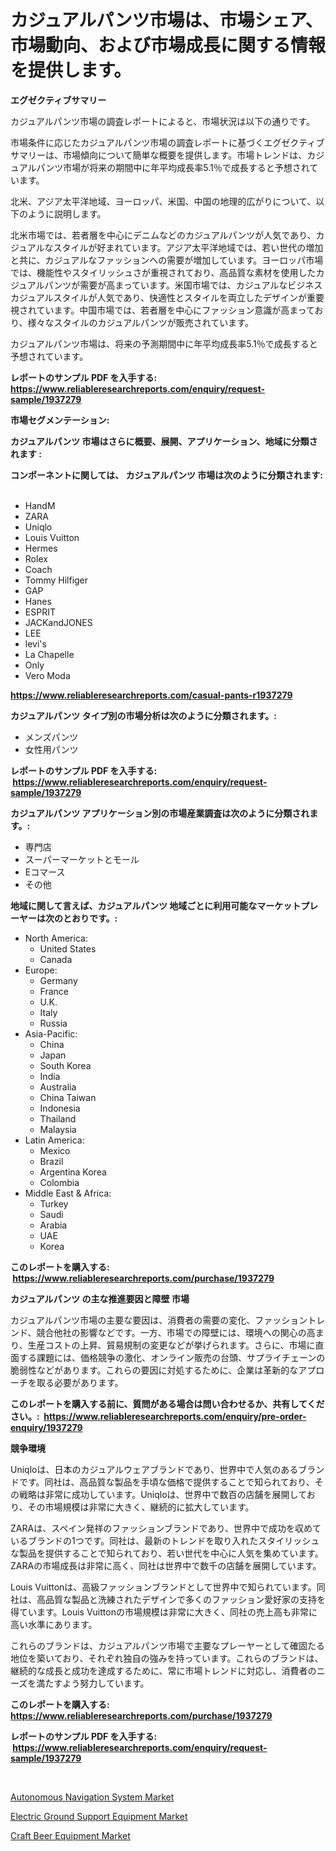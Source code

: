 <p><h1>カジュアルパンツ市場は、市場シェア、市場動向、および市場成長に関する情報を提供します。</h1></p><p><strong>エグゼクティブサマリー</strong></p>
<p><p>カジュアルパンツ市場の調査レポートによると、市場状況は以下の通りです。</p><p>市場条件に応じたカジュアルパンツ市場の調査レポートに基づくエグゼクティブサマリーは、市場傾向について簡単な概要を提供します。市場トレンドは、カジュアルパンツ市場が将来の期間中に年平均成長率5.1％で成長すると予想されています。</p><p>北米、アジア太平洋地域、ヨーロッパ、米国、中国の地理的広がりについて、以下のように説明します。</p><p>北米市場では、若者層を中心にデニムなどのカジュアルパンツが人気であり、カジュアルなスタイルが好まれています。アジア太平洋地域では、若い世代の増加と共に、カジュアルなファッションへの需要が増加しています。ヨーロッパ市場では、機能性やスタイリッシュさが重視されており、高品質な素材を使用したカジュアルパンツが需要が高まっています。米国市場では、カジュアルなビジネスカジュアルスタイルが人気であり、快適性とスタイルを両立したデザインが重要視されています。中国市場では、若者層を中心にファッション意識が高まっており、様々なスタイルのカジュアルパンツが販売されています。</p><p>カジュアルパンツ市場は、将来の予測期間中に年平均成長率5.1％で成長すると予想されています。</p></p>
<p><strong>レポートのサンプル PDF を入手する: <a href="https://www.reliableresearchreports.com/enquiry/request-sample/1937279">https://www.reliableresearchreports.com/enquiry/request-sample/1937279</a></strong></p>
<p><strong>市場セグメンテーション:</strong></p>
<p><strong> カジュアルパンツ 市場はさらに概要、展開、アプリケーション、地域に分類されます :</strong></p>
<p><strong>コンポーネントに関しては、 カジュアルパンツ 市場は次のように分類されます: &nbsp;</strong></p>
<p><ul><li>HandM</li><li>ZARA</li><li>Uniqlo</li><li>Louis Vuitton</li><li>Hermes</li><li>Rolex</li><li>Coach</li><li>Tommy Hilfiger</li><li>GAP</li><li>Hanes</li><li>ESPRIT</li><li>JACKandJONES</li><li>LEE</li><li>levi's</li><li>La Chapelle</li><li>Only</li><li>Vero Moda</li></ul></p>
<p><strong><a href="https://www.reliableresearchreports.com/casual-pants-r1937279">https://www.reliableresearchreports.com/casual-pants-r1937279</a></strong></p>
<p><strong> カジュアルパンツ タイプ別の市場分析は次のように分類されます。:</strong></p>
<p><ul><li>メンズパンツ</li><li>女性用パンツ</li></ul></p>
<p><strong>レポートのサンプル PDF を入手する: &nbsp;<a href="https://www.reliableresearchreports.com/enquiry/request-sample/1937279">https://www.reliableresearchreports.com/enquiry/request-sample/1937279</a></strong></p>
<p><strong> カジュアルパンツ アプリケーション別の市場産業調査は次のように分類されます。:</strong></p>
<p><ul><li>専門店</li><li>スーパーマーケットとモール</li><li>Eコマース</li><li>その他</li></ul></p>
<p><strong>地域に関して言えば、カジュアルパンツ 地域ごとに利用可能なマーケットプレーヤーは次のとおりです。:</strong></p>
<p><ul>
    <li>
        North America:
        <ul>
            <li>United States</li>
            <li>Canada</li>
        </ul>
    </li>
    <li>
        Europe:
        <ul>
            <li>Germany</li>
            <li>France</li>
            <li>U.K.</li>
            <li>Italy</li>
            <li>Russia</li>
        </ul>
    </li>
    <li>
        Asia-Pacific:
        <ul>
            <li>China</li>
            <li>Japan</li>
            <li>South Korea</li>
            <li>India</li>
            <li>Australia</li>
            <li>China Taiwan</li>
            <li>Indonesia</li>
            <li>Thailand</li>
            <li>Malaysia</li>
        </ul>
    </li>
    <li>
        Latin America:
        <ul>
            <li>Mexico</li>
            <li>Brazil</li>
            <li>Argentina Korea</li>
            <li>Colombia</li>
        </ul>
    </li>
    <li>
        Middle East & Africa:
        <ul>
            <li>Turkey</li>
            <li>Saudi</li>
            <li>Arabia</li>
            <li>UAE</li>
            <li>Korea</li>
        </ul>
    </li>
    </ul></p>
<p><strong>このレポートを購入する: &nbsp;<a href="https://www.reliableresearchreports.com/purchase/1937279">https://www.reliableresearchreports.com/purchase/1937279</a></strong></p>
<p><strong>カジュアルパンツ の主な推進要因と障壁 市場</strong></p>
<p><p>カジュアルパンツ市場の主要な要因は、消費者の需要の変化、ファッショントレンド、競合他社の影響などです。一方、市場での障壁には、環境への関心の高まり、生産コストの上昇、貿易規制の変更などが挙げられます。さらに、市場に直面する課題には、価格競争の激化、オンライン販売の台頭、サプライチェーンの脆弱性などがあります。これらの要因に対処するために、企業は革新的なアプローチを取る必要があります。</p></p>
<p><strong>このレポートを購入する前に、質問がある場合は問い合わせるか、共有してください。:&nbsp; <a href="https://www.reliableresearchreports.com/enquiry/pre-order-enquiry/1937279">https://www.reliableresearchreports.com/enquiry/pre-order-enquiry/1937279</a></strong></p>
<p><strong>競争環境</strong></p>
<p><p>Uniqloは、日本のカジュアルウェアブランドであり、世界中で人気のあるブランドです。同社は、高品質な製品を手頃な価格で提供することで知られており、その戦略は非常に成功しています。Uniqloは、世界中で数百の店舗を展開しており、その市場規模は非常に大きく、継続的に拡大しています。</p><p>ZARAは、スペイン発祥のファッションブランドであり、世界中で成功を収めているブランドの1つです。同社は、最新のトレンドを取り入れたスタイリッシュな製品を提供することで知られており、若い世代を中心に人気を集めています。ZARAの市場成長は非常に高く、同社は世界中で数千の店舗を展開しています。</p><p>Louis Vuittonは、高級ファッションブランドとして世界中で知られています。同社は、高品質な製品と洗練されたデザインで多くのファッション愛好家の支持を得ています。Louis Vuittonの市場規模は非常に大きく、同社の売上高も非常に高い水準にあります。</p><p>これらのブランドは、カジュアルパンツ市場で主要なプレーヤーとして確固たる地位を築いており、それぞれ独自の強みを持っています。これらのブランドは、継続的な成長と成功を達成するために、常に市場トレンドに対応し、消費者のニーズを満たすよう努力しています。</p></p>
<p><strong>このレポートを購入する: &nbsp; <a href="https://www.reliableresearchreports.com/purchase/1937279">https://www.reliableresearchreports.com/purchase/1937279</a></strong></p>
<p><strong>レポートのサンプル PDF を入手する: &nbsp;<a href="https://www.reliableresearchreports.com/enquiry/request-sample/1937279">https://www.reliableresearchreports.com/enquiry/request-sample/1937279</a></strong><strong></strong></p>
<p>&nbsp;</p>
<p><p><a href="https://github.com/nathandecarvalho/Market-Research-Report-List-2/blob/main/autonomous-navigation-system-market.md">Autonomous Navigation System Market</a></p><p><a href="https://github.com/kufem1/Market-Research-Report-List-2/blob/main/electric-ground-support-equipment-market.md">Electric Ground Support Equipment Market</a></p><p><a href="https://github.com/kosella/Market-Research-Report-List-2/blob/main/craft-beer-equipment-market.md">Craft Beer Equipment Market</a></p></p>